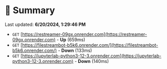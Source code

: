 # 📖 Summary
Last updated: **6/20/2024, 1:29:46 PM**

- `GET` [https://restreamer-09gx.onrender.com](https://restreamer-09gx.onrender.com) - **Up** (659ms)
- `GET` [https://filestreambot-b5k6.onrender.com/](https://filestreambot-b5k6.onrender.com/) - **Down** (133ms)
- `GET` [https://jupyterlab-python3-12-3.onrender.com](https://jupyterlab-python3-12-3.onrender.com) - **Down** (140ms)
